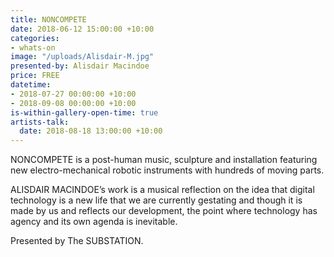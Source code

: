 ```yaml
---
title: NONCOMPETE
date: 2018-06-12 15:00:00 +10:00
categories:
- whats-on
image: "/uploads/Alisdair-M.jpg"
presented-by: Alisdair Macindoe
price: FREE
datetime:
- 2018-07-27 00:00:00 +10:00
- 2018-09-08 00:00:00 +10:00
is-within-gallery-open-time: true
artists-talk:
  date: 2018-08-18 13:00:00 +10:00
---
```


NONCOMPETE is a post-human music, sculpture and installation featuring new electro-mechanical robotic instruments with hundreds of moving parts.

ALISDAIR MACINDOE’s work is a musical reflection on the idea that digital technology is a new life that we are currently gestating and though it is made by us and reflects our development, the point where technology has agency and its own agenda is inevitable. 

Presented by The SUBSTATION.  
